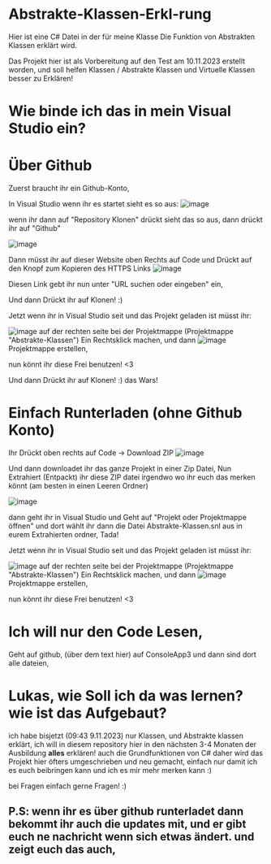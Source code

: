# Abstrakte-Klassen-Erkl-rung
Hier ist eine C# Datei in der für meine Klasse Die Funktion von Abstrakten Klassen erklärt wird.


Das Projekt hier ist als Vorbereitung auf den Test am 10.11.2023 erstellt worden, und soll helfen Klassen / Abstrakte Klassen und Virtuelle Klassen besser zu Erklären!

# Wie binde ich das in mein Visual Studio ein?

# Über Github
Zuerst braucht ihr ein Github-Konto, 


In Visual Studio wenn ihr es startet sieht es so aus:
![image](https://github.com/waschmaschvanlu/Abstrakte-Klassen-Erkl-rung/assets/92580232/79566ee2-ded4-4b44-8921-1a7f35fae1e2)

wenn ihr dann auf "Repository Klonen" drückt sieht das so aus, dann drückt ihr auf "Github"

![image](https://github.com/waschmaschvanlu/Abstrakte-Klassen-Erkl-rung/assets/92580232/5161234a-7d8c-4deb-8496-e2ea58dc8ae5)


Dann müsst ihr auf dieser Website oben Rechts auf Code und Drückt auf den Knopf zum Kopieren des HTTPS Links
![image](https://github.com/waschmaschvanlu/Abstrakte-Klassen-Erkl-rung/assets/92580232/5af8f915-55dd-48de-8af2-f909f026f60f)



Diesen Link gebt ihr  nun unter "URL suchen oder eingeben" ein,


Und dann Drückt ihr auf Klonen! :) 

Jetzt wenn ihr in Visual Studio seit und das Projekt geladen ist müsst ihr:

![image](https://github.com/waschmaschvanlu/Abstrakte-Klassen-Erkl-rung/assets/92580232/3e6d7d58-ccf8-46ab-9412-fad14202fa2d)
auf der rechten seite bei der Projektmappe (Projektmappe "Abstrakte-Klassen") Ein Rechtsklick machen,
und dann 
![image](https://github.com/waschmaschvanlu/Abstrakte-Klassen-Erkl-rung/assets/92580232/66217393-9c04-48e0-a935-d8b23e42d03a)
Projektmappe erstellen,

nun könnt ihr diese Frei benutzen! <3


Und dann Drückt ihr auf Klonen! :) das Wars!

# Einfach Runterladen (ohne Github Konto)

Ihr Drückt oben rechts auf Code -> Download ZIP
![image](https://github.com/waschmaschvanlu/Abstrakte-Klassen-Erkl-rung/assets/92580232/5803384a-defc-47db-bb52-7adb1b6e991d)

Und dann downloadet ihr das ganze Projekt in einer Zip Datei, Nun Extrahiert (Entpackt) ihr diese ZIP datei irgendwo wo ihr euch das merken könnt (am besten in einen Leeren Ordner)

![image](https://github.com/waschmaschvanlu/Abstrakte-Klassen-Erkl-rung/assets/92580232/cd45e8d3-4459-46d0-b2e1-ce7e2dfd532c)

dann geht ihr in Visual Studio und Geht auf "Projekt oder Projektmappe öffnen"
und dort wählt ihr dann die Datei Abstrakte-Klassen.snl aus in eurem Extrahierten ordner, Tada!

Jetzt wenn ihr in Visual Studio seit und das Projekt geladen ist müsst ihr:

![image](https://github.com/waschmaschvanlu/Abstrakte-Klassen-Erkl-rung/assets/92580232/3e6d7d58-ccf8-46ab-9412-fad14202fa2d)
auf der rechten seite bei der Projektmappe (Projektmappe "Abstrakte-Klassen") Ein Rechtsklick machen,
und dann 
![image](https://github.com/waschmaschvanlu/Abstrakte-Klassen-Erkl-rung/assets/92580232/66217393-9c04-48e0-a935-d8b23e42d03a)
Projektmappe erstellen,

nun könnt ihr diese Frei benutzen! <3



# Ich will nur den Code Lesen,

Geht auf github, (über dem text hier) auf ConsoleApp3 und dann sind dort alle dateien,

# Lukas, wie Soll ich da was lernen? wie ist das Aufgebaut?

ich habe bisjetzt (09:43 9.11.2023) nur Klassen, und Abstrakte klassen erklärt, ich will in diesem repository hier in den nächsten 3-4 Monaten  der Ausbildung **alles** erklären! auch die Grundfunktionen von C# daher wird das Projekt hier öfters umgeschrieben und neu gemacht, einfach nur damit ich es euch beibringen kann und ich es mir mehr merken kann :)

bei Fragen einfach gerne Fragen! :)

## P.S: wenn ihr es über github runterladet dann bekommt ihr auch die updates mit, und er gibt euch ne nachricht wenn sich etwas ändert. und zeigt euch das auch, 
